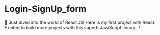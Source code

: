 # Login-SignUp_form
🚀 Just dived into the world of React JS! Here is my first project with React. Excited to build more projects with this superb JavaScript library...!
